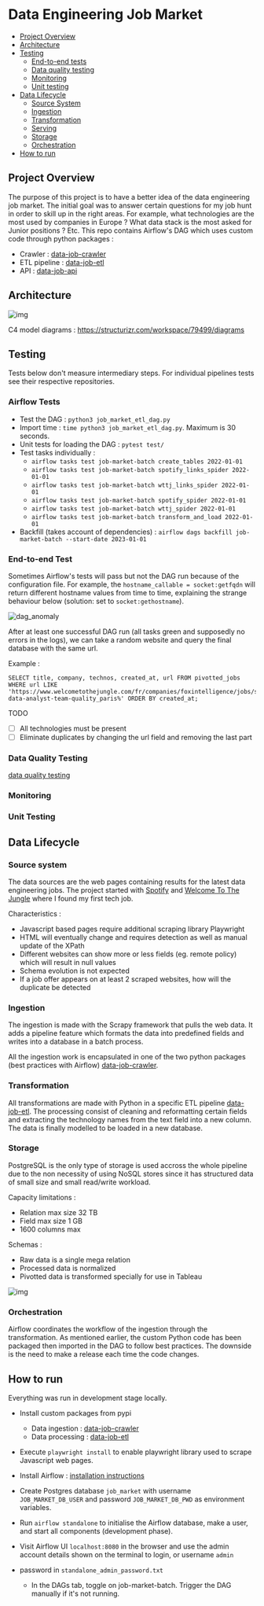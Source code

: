 # Data Engineering Job Market

- [Project Overview](#project-overview)
- [Architecture](#architecture)
- [Testing](#testing)
  - [End-to-end tests](#end-to-end-tests)
  - [Data quality testing](#data-quality-testing)
  - [Monitoring](#monitoring)
  - [Unit testing](#unit-testing)
- [Data Lifecycle](#data-lifecycle)
  - [Source System](#source-system)
  - [Ingestion](#ingestion)
  - [Transformation](#transformation)
  - [Serving](#serving)
  - [Storage](#storage)
  - [Orchestration](#orchestration)
- [How to run](#how-to-run)

## Project Overview

The purpose of this project is to have a better idea of the data engineering job market. 
The initial goal was to answer certain questions for my job hunt in order to skill up in the right areas. For example, what technologies are the most used by companies in Europe ? What data stack is the most asked for Junior positions ? Etc.
This repo contains Airflow's DAG which uses custom code through python packages : 
- Crawler : [data-job-crawler](https://github.com/FelitaD/data-job-crawler)
- ETL pipeline : [data-job-etl](https://github.com/FelitaD/data-job-etl)  
- API : [data-job-api]()


## Architecture

![img](project_diagrams/data_lifecycle.jpg)

C4 model diagrams : https://structurizr.com/workspace/79499/diagrams

## Testing

Tests below don't measure intermediary steps. For individual pipelines tests see their respective repositories.

### Airflow Tests

- Test the DAG : `python3 job_market_etl_dag.py`
- Import time : `time python3 job_market_etl_dag.py`. Maximum is 30 seconds.
- Unit tests for loading the DAG : `pytest test/`
- Test tasks individually : 
  - `airflow tasks test job-market-batch create_tables 2022-01-01`
  - `airflow tasks test job-market-batch spotify_links_spider 2022-01-01`
  - `airflow tasks test job-market-batch wttj_links_spider 2022-01-01`
  - `airflow tasks test job-market-batch spotify_spider 2022-01-01`
  - `airflow tasks test job-market-batch wttj_spider 2022-01-01`
  - `airflow tasks test job-market-batch transform_and_load 2022-01-01`
- Backfill (takes account of dependencies) : `airflow dags backfill job-market-batch --start-date 2023-01-01`

### End-to-end Test

Sometimes Airflow's tests will pass but not the DAG run because of the configuration file. For example, the `hostname_callable = socket:getfqdn` will return different hostname values from time to time, explaining the strange behaviour below (solution: set to `socket:gethostname`).

![dag_anomaly](./project_diagrams/dag_anomaly.png)

After at least one successful DAG run (all tasks green and supposedly no errors in the logs), we can take a random website and query the final database with the same url.

Example :
```
SELECT title, company, technos, created_at, url FROM pivotted_jobs WHERE url LIKE 'https://www.welcometothejungle.com/fr/companies/foxintelligence/jobs/senior-data-analyst-team-quality_paris%' ORDER BY created_at;
```
TODO
- [ ] All technologies must be present
- [ ] Eliminate duplicates by changing the url field and removing the last part

### Data Quality Testing

[data quality testing](https://www.montecarlodata.com/blog-data-quality-testing/)

### Monitoring


### Unit Testing


## Data Lifecycle

### Source system

The data sources are the web pages containing results for the latest data engineering jobs.  The project started with [Spotify](https://www.lifeatspotify.com/jobs?c=engineering&c=data&l=london&l=stockholm&l=remote-emea&l=paris) and [Welcome To The Jungle](https://www.welcometothejungle.com/fr/jobs?page={page_number}&aroundQuery=&query=data%20engineer&refinementList%5Bcontract_type_names.fr%5D%5B%5D=CDI&refinementList%5Bcontract_type_names.fr%5D%5B%5D=CDD%20%2F%20Temporaire&refinementList%5Bcontract_type_names.fr%5D%5B%5D=Autres&refinementList%5Bcontract_type_names.fr%5D%5B%5D=VIE&refinementList%5Bcontract_type_names.fr%5D%5B%5D=Freelance) where I found my first tech job.

Characteristics :
- Javascript based pages require additional scraping library Playwright
- HTML will eventually change and requires detection as well as manual update of the XPath
- Different websites can show more or less fields (eg. remote policy) which will result in null values
- Schema evolution is not expected
- If a job offer appears on at least 2 scraped websites, how will the duplicate be detected

### Ingestion

The ingestion is made with the Scrapy framework that pulls the web data. It adds a pipeline feature which formats the data into predefined fields and writes into a database in a batch process.

All the ingestion work is encapsulated in one of the two python packages (best practices with Airflow) [data-job-crawler](https://github.com/FelitaD/data-job-crawler).


### Transformation

All transformations are made with Python in a specific ETL pipeline [data-job-etl](https://github.com/FelitaD/data-job-etl).
The processing consist of cleaning and reformatting certain fields and extracting the technology names from the text field into a new column. The data is finally modelled to be loaded in a new database.

### Storage

PostgreSQL is the only type of storage is used accross the whole pipeline due to the non necessity of using NoSQL stores since it has structured data of small size and small read/write workload.

Capacity limitations :
- Relation max size 32 TB
- Field max size 1 GB
- 1600 columns max

Schemas :
- Raw data is a single mega relation
- Processed data is normalized
- Pivotted data is transformed specially for use in Tableau

![img](./project_diagrams/de-job-market_diagram.png)

### Orchestration

Airflow coordinates the workflow of the ingestion through the transformation. As mentioned earlier, the custom Python code has been packaged then imported in the DAG to follow best practices. The downside is the need to make a release each time the code changes. 

## How to run

Everything was run in development stage locally.  
  
- Install custom packages from pypi  
  - Data ingestion : [data-job-crawler](https://github.com/FelitaD/data-job-crawler)  
  - Data processing : [data-job-etl](https://pypi.org/project/data-job-etl/)  
- Execute `playwright install` to enable playwright library used to scrape Javascript web pages.  
  
- Install Airflow : [installation instructions](https://airflow.apache.org/docs/apache-airflow/stable/installation/installing-from-pypi.html)  
   
- Create Postgres database `job_market` with username `JOB_MARKET_DB_USER` and password `JOB_MARKET_DB_PWD` as environment variables.   
  
- Run ```airflow standalone``` to initialise the Airflow database, make a user, and start all components (development phase).<br>  
- Visit Airflow UI `localhost:8080` in the browser and use the admin account details shown on the terminal to login, or username `admin`   
- password in `standalone_admin_password.txt`
  - In the DAGs tab, toggle on job-market-batch. Trigger the DAG manually if it's not running.  
